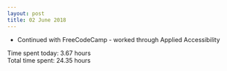 ```yaml
---
layout: post
title: 02 June 2018
---
```


* Continued with FreeCodeCamp - worked through Applied Accessibility

Time spent today: 3.67 hours  
Total time spent: 24.35 hours  